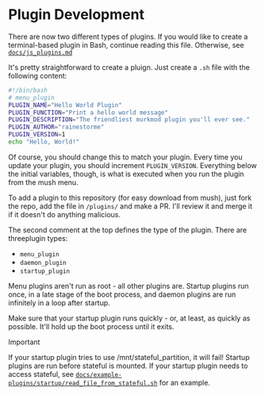 # Plugin Development

There are now two different types of plugins. If you would like to create a terminal-based plugin in Bash, continue reading this file. Otherwise, see [`docs/js_plugins.md`](/docs/js_plugins.md)

It's pretty straightforward to create a pluign. Just create a `.sh` file with the following content:

```sh
#!/bin/bash
# menu_plugin
PLUGIN_NAME="Hello World Plugin"
PLUGIN_FUNCTION="Print a hello world message"
PLUGIN_DESCRIPTION="The friendliest murkmod plugin you'll ever see."
PLUGIN_AUTHOR="rainestorme"
PLUGIN_VERSION=1
echo "Hello, World!"
```

Of course, you should change this to match your plugin. Every time you update your plugin, you should increment `PLUGIN_VERSION`. Everything below the initial variables, though, is what is executed when you run the plugin from the mush menu.

To add a plugin to this repository (for easy download from mush), just fork the repo, add the file in `/plugins/` and make a PR. I'll review it and merge it if it doesn't do anything malicious.

The second comment at the top defines the type of the plugin. There are threeplugin types:

- `menu_plugin`
- `daemon_plugin`
- `startup_plugin`

Menu plugins aren't run as root - all other plugins are. Startup plugins run once, in a late stage of the boot process, and daemon plugins are run infinitely in a loop after startup.

Make sure that your startup plugin runs quickly - or, at least, as quickly as possible. It'll hold up the boot process until it exits.

> [!IMPORTANT]
> If your startup plugin tries to use /mnt/stateful_partition, it will fail! Startup plugins are run before stateful is mounted. If your startup plugin needs to access stateful, see [`docs/example-plugins/startup/read_file_from_stateful.sh`](/docs/example-plugins/startup/read_file_from_stateful.sh) for an example.
